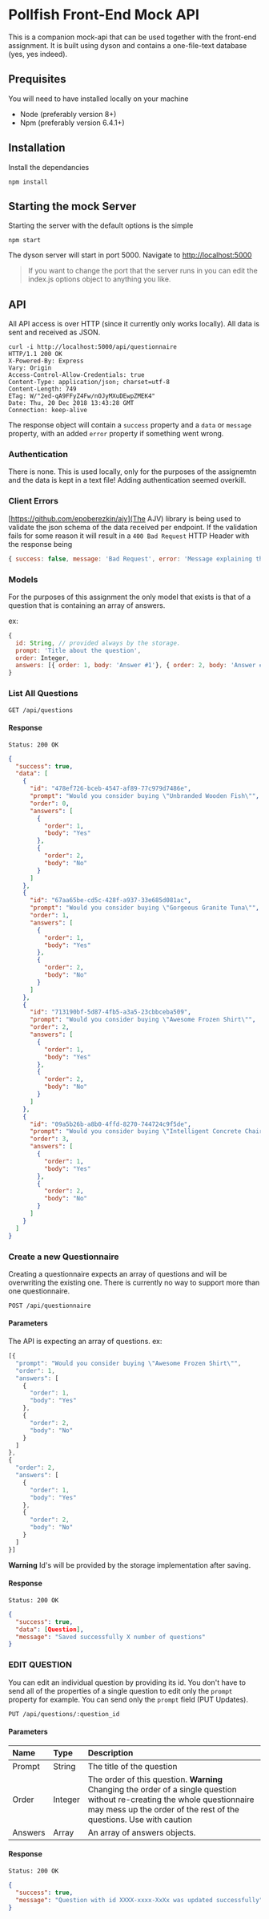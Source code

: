 # Pollfish Front-End Mock API

This is a companion mock-api that can be used together with the front-end assignment. It is built using dyson and contains a one-file-text database (yes, yes indeed).


## Prequisites 

You will need to have installed locally on your machine
- Node (preferably version 8+)
- Npm (preferably version 6.4.1+)

## Installation

Install the dependancies

```shell
npm install
```

## Starting the mock Server

Starting the server with the default options is the simple
```
npm start
```

The dyson server will start in port 5000. Navigate to [http://localhost:5000](http://localhost:5000)

> If you want to change the port that the server runs in you can edit the index.js options object to anything you like.

## API

All API access is over HTTP (since it currently only works locally). All data is sent and received as JSON.

```shell
curl -i http://localhost:5000/api/questionnaire
HTTP/1.1 200 OK
X-Powered-By: Express
Vary: Origin
Access-Control-Allow-Credentials: true
Content-Type: application/json; charset=utf-8
Content-Length: 749
ETag: W/"2ed-qA9FFyZ4Fw/nOJyMXuDEwpZMEK4"
Date: Thu, 20 Dec 2018 13:43:28 GMT
Connection: keep-alive
```
The response object will contain a `success` property and a `data` or `message` property, with an added `error` property if something went wrong.


### Authentication

There is none. This is used locally, only for the purposes of the assignemtn and the data is kept in a text file! Adding authentication seemed overkill.


### Client Errors

[https://github.com/epoberezkin/ajv](The AJV) library is being used to validate the json schema of the data received per endpoint. If the validation fails for some reason it will result in a `400 Bad Request` HTTP Header with the response being 
```js
{ success: false, message: 'Bad Request', error: 'Message explaining the error received' }
```


### Models

For the purposes of this assignment the only model that exists is that of a question that is containing an array of answers.

ex: 
```js
{
  id: String, // provided always by the storage.
  prompt: 'Title about the question',
  order: Integer,
  answers: [{ order: 1, body: 'Answer #1'}, { order: 2, body: 'Answer #2'}]
}
```

### List All Questions

```shell
GET /api/questions
```

#### Response
```
Status: 200 OK
```
```json
{
  "success": true,
  "data": [
    {
      "id": "478ef726-bceb-4547-af89-77c979d7486e",
      "prompt": "Would you consider buying \"Unbranded Wooden Fish\"",
      "order": 0,
      "answers": [
        {
          "order": 1,
          "body": "Yes"
        },
        {
          "order": 2,
          "body": "No"
        }
      ]
    },
    {
      "id": "67aa65be-cd5c-428f-a937-33e685d081ac",
      "prompt": "Would you consider buying \"Gorgeous Granite Tuna\"",
      "order": 1,
      "answers": [
        {
          "order": 1,
          "body": "Yes"
        },
        {
          "order": 2,
          "body": "No"
        }
      ]
    },
    {
      "id": "713190bf-5d87-4fb5-a3a5-23cbbceba509",
      "prompt": "Would you consider buying \"Awesome Frozen Shirt\"",
      "order": 2,
      "answers": [
        {
          "order": 1,
          "body": "Yes"
        },
        {
          "order": 2,
          "body": "No"
        }
      ]
    },
    {
      "id": "09a5b26b-a8b0-4ffd-8270-744724c9f5de",
      "prompt": "Would you consider buying \"Intelligent Concrete Chair\"",
      "order": 3,
      "answers": [
        {
          "order": 1,
          "body": "Yes"
        },
        {
          "order": 2,
          "body": "No"
        }
      ]
    }
  ]
}
```

### Create a new Questionnaire

Creating a questionnaire expects an array of questions and will be overwriting the existing one. There is currently no way to support more than one questionnaire.


```shell
POST /api/questionnaire
```

#### Parameters

The API is expecting an array of questions. 
ex: 
```js
[{
  "prompt": "Would you consider buying \"Awesome Frozen Shirt\"",
  "order": 1,
  "answers": [
    {
      "order": 1,
      "body": "Yes"
    },
    {
      "order": 2,
      "body": "No"
    }
  ]
},
{
  "order": 2,
  "answers": [
    {
      "order": 1,
      "body": "Yes"
    },
    {
      "order": 2,
      "body": "No"
    }
  ]
}]
 ```
 
 **Warning** Id's will be provided by the storage implementation after saving.

#### Response
```
Status: 200 OK
```
```json
{
  "success": true,
  "data": [Question],
  "message": "Saved successfully X number of questions"
}
```

### EDIT QUESTION

You can edit an individual question by providing its id. You don't have to send all of the properties of a single question to edit only the `prompt` property for example. You can send only the `prompt` field (PUT Updates).

```shell
PUT /api/questions/:question_id
```

#### Parameters
| Name         | Type        | Description
|:-------------|:------------|:--------------------
| Prompt       | String      | The title of the question
| Order        | Integer     | The order of this question. **Warning** Changing the order of a single question without re-creating the whole questionnaire may mess up the order of the rest of the questions. Use with caution
| Answers      | Array       | An array of answers objects.
#### Response
```
Status: 200 OK
```
```json
{
  "success": true,
  "message": "Question with id XXXX-xxxx-XxXx was updated successfully"
}
```
